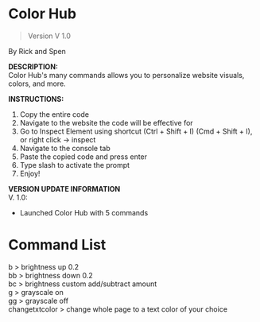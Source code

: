 # Color Hub
> Version V 1.0


By Rick and Spen

**DESCRIPTION:**  
Color Hub's many commands allows you to personalize website visuals, colors, and more.

**INSTRUCTIONS:**  
1. Copy the entire code
2. Navigate to the website the code will be effective for
3. Go to Inspect Element using shortcut (Ctrl + Shift + I) (Cmd + Shift + I), or right click -> inspect
4. Navigate to the console tab
5. Paste the copied code and press enter
6. Type slash to activate the prompt
7. Enjoy!

**VERSION UPDATE INFORMATION**  
V. 1.0:
- Launched Color Hub with 5 commands



# Command List

b > brightness up 0.2  
bb > brightness down 0.2  
bc > brightness custom add/subtract amount  
g > grayscale on  
gg > grayscale off  
changetxtcolor > change whole page to a text color of your choice  
